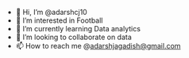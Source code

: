 - 👋 Hi, I’m @adarshcj10
- 👀 I’m interested in Football
- 🌱 I’m currently learning Data analytics
- 💞️ I’m looking to collaborate on data
- 📫 How to reach me @adarshjagadish@gmail.com
